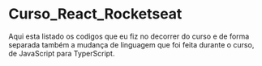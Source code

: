 # Curso_React_Rocketseat

Aqui esta listado os codigos que eu fiz no decorrer do curso e de forma separada também a mudança de linguagem que foi feita durante o curso, de JavaScript para TyperScript. 
